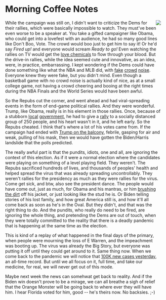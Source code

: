 # Morning Coffee Notes
<img src="http://scripting.com/images/2020/11/05/obama.png" border="0" align="right">While the campaign was still on, I didn't want to criticize the Dems for their rallies, which were basically impossible to watch. They must've been even worse to be a speaker at. You take a gifted campaigner like Obama, who could get into a lovefest with an audience, he had so many good lines like Don't Boo, Vote. The crowd would boo just to get him to say it! Or he'd say <i>Fired up! </i>and everyone would scream <i>Ready to go! </i>Even watching the rallies on TV would get the <a href="https://en.wikipedia.org/wiki/Oxytocin">love chemicals</a> to flow through your blood. But the drive-in rallies, while the idea seemed cute and innovative, as an idea, were, in practice, embarrassing. I kept wondering if the Dems could have done something like what the NBA and MLB did, with <a href="https://www.sportscasting.com/theres-a-surprising-amount-of-tech-behind-the-nbas-fake-crowd-noise/">fake</a> <a href="https://www.si.com/mlb/2020/09/05/baseball-fake-crowd-nosie">crowd</a> <a href="https://www.nbcbayarea.com/news/sports/the-invisible-crowd-inside-the-nfls-fake-crowd-noise-system/2381799/">noise</a>. Everyone knew they were fake, but you didn't mind. Even though a basketball game with no crowd noise is actually kind of nice, as at a small college game, not having a crowd cheering and booing at the right times during the NBA Finals and the World Series would have been awful. 

So the Repubs cut the corner, and went ahead and had viral-spreading events in the form of end-game political rallies. And they were wonderful. Trump, like Obama, really is in his element in those rallies. Once, because of a stubborn <a href="https://www.kaaltv.com/rochester-minnesota-news/president-trump-campaign-rally-rochester-october-30/5911428/">local</a> <a href="https://en.wikipedia.org/wiki/Rochester,_Minnesota">government</a>, he had to give a <a href="https://minnesota.cbslocal.com/2020/10/30/trump-rallies-in-rochester-with-spillover-from-250-capacity-showing-support-outside/">rally</a> to a socially distanced group of 250 people, and his heart wasn't in it, and he left early. So the Repubs cheated. I think that's where a lot of his votes came from. If the campaign had ended with <a href="https://www.youtube.com/watch?v=rsGqrLkmFMU">Trump on the balcony</a>, febrile, gasping for air and weak, pulling of his mask, then we would have gotten the Biden/Harris landslide that the polls predicted.

The really awful part is that the pundits, idiots, one and all, are ignoring the context of this election. As if it were a normal election where the candidates were playing on something of a level playing field. They weren't. The Repubs sacrificed hundreds of lives, and thousands of peoples' health and helped spread the virus that was already spreading uncontrollably. They weren't rallies for the presidency as much as they were rallies for the virus. Come get sick, and btw, also see the president dance. The people would have come out, just as much, for Obama and his mantras, or him <a href="https://www.youtube.com/watch?v=kzXcNgCr0nk">brushing the dirt</a> off his jacket, or just looking like the stud he is. Or Biden telling stories of his lost family, and how great America still is, and how it'll all come back as soon as he's in the Oval. But they didn't, and that was the right thing to do. And the pundits, who really do need to be fired, are ignoring the whole thing, and pretending the Dems are out of touch, when they were totally committed to the reality that there is a deadly pandemic that is happening at the same time as the election.

This is kind of a replay of what happened in the final days of the primary, when people were mourning the loss of E Warren, and the impeachment was booting up. The virus was already the Big Story, but everyone was putting it off until they could get around to it. Same thing now. When we come back to the pandemic we will notice that <a href="https://www.buzzfeednews.com/article/peteraldhous/us-coronavirus-100000-daily-cases">100K new cases yesterday</a>, an all-time record. But until we all focus on it, full time, and take our medicine, for real, we will never get out of this mode. 

Maybe next week the news can somehwat get back to reality.  And if the Biden win doesn't prove to be a mirage, we can all breathe a sigh of relief that the Orange Monster will be going back to where ever they will have him. I hear Florida voted for him, good -- he's theirs now. No backsies. ;-)

